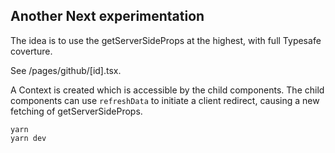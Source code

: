 ## Another Next experimentation

The idea is to use the getServerSideProps at the highest, with full Typesafe coverture.

See /pages/github/[id].tsx.

A Context is created which is accessible by the child components.
The child components can use `refreshData` to initiate a client redirect, causing a new fetching of getServerSideProps.


```shell
yarn
yarn dev
```